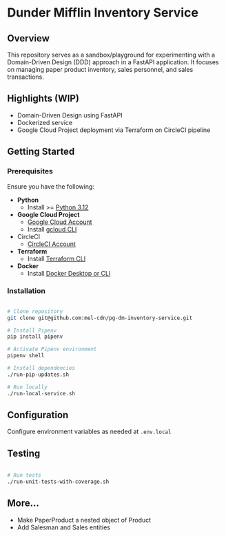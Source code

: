 # Dunder Mifflin Inventory Service

## Overview

This repository serves as a sandbox/playground for experimenting with a Domain-Driven Design (DDD) approach in a FastAPI
application. It focuses on managing paper product inventory, sales personnel, and sales transactions.

## Highlights (WIP)

- Domain-Driven Design using FastAPI
- Dockerized service
- Google Cloud Project deployment via Terraform on CircleCI pipeline

## Getting Started

### Prerequisites

Ensure you have the following:

- **Python**
    - Install >= [Python 3.12](https://www.python.org/)
- **Google Cloud Project**
    - [Google Cloud Account](https://console.cloud.google.com/)
    - Install [gcloud CLI](https://cloud.google.com/sdk/docs/install)
- CircleCI
    - [CircleCI Account]((https://circleci.com/))
- **Terraform**
    - Install [Terraform CLI](https://developer.hashicorp.com/terraform/install)
- **Docker**
    - Install [Docker Desktop or CLI](https://docs.docker.com/desktop/)

### Installation

```bash

# Clone repository
git clone git@github.com:mel-cdn/pg-dm-inventory-service.git

# Install Pipenv
pip install pipenv

# Activate Pipenv environment
pipenv shell

# Install dependencies
./run-pip-updates.sh

# Run locally
./run-local-service.sh
```

## Configuration

Configure environment variables as needed at `.env.local`

## Testing

```bash

# Run tests
./run-unit-tests-with-coverage.sh
```

## More...

- Make PaperProduct a nested object of Product
- Add Salesman and Sales entities

